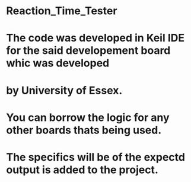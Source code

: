# Reaction_Time_Tester

# The code was developed in Keil IDE for the said developement board whic was developed 
# by University of Essex.

# You can borrow the logic for any other boards thats being used.
# The specifics will be of the expectd output is added to the project.
